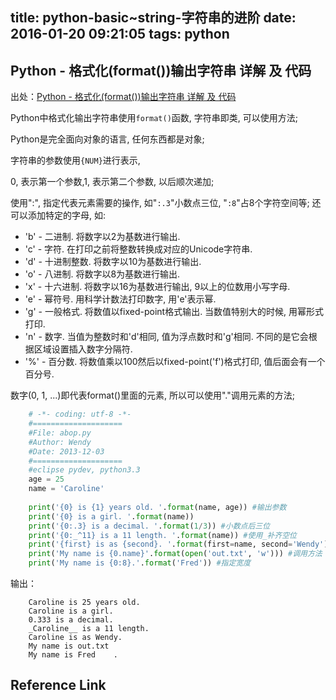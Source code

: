 title: python-basic~string-字符串的进阶
date: 2016-01-20 09:21:05
tags: python
----

## Python - 格式化(format())输出字符串 详解 及 代码

出处：[Python - 格式化(format())输出字符串 详解 及 代码](http://blog.csdn.net/caroline_wendy/article/details/17111451)

Python中格式化输出字符串使用`format()`函数, 字符串即类, 可以使用方法;

Python是完全面向对象的语言, 任何东西都是对象;

字符串的参数使用`{NUM}`进行表示,

0, 表示第一个参数,1, 表示第二个参数, 以后顺次递加;

使用":", 指定代表元素需要的操作, 如"`:.3`"小数点三位, "`:8`"占8个字符空间等;
还可以添加特定的字母, 如:

*   'b' - 二进制. 将数字以2为基数进行输出.
*   'c' - 字符. 在打印之前将整数转换成对应的Unicode字符串.
*   'd' - 十进制整数. 将数字以10为基数进行输出.
*   'o' - 八进制. 将数字以8为基数进行输出. 
*   'x' - 十六进制. 将数字以16为基数进行输出, 9以上的位数用小写字母.
*   'e' - 幂符号. 用科学计数法打印数字, 用'e'表示幂. 
*   'g' - 一般格式. 将数值以fixed-point格式输出. 当数值特别大的时候, 用幂形式打印. 
*   'n' - 数字. 当值为整数时和'd'相同, 值为浮点数时和'g'相同. 不同的是它会根据区域设置插入数字分隔符. 
*   '%' - 百分数. 将数值乘以100然后以fixed-point('f')格式打印, 值后面会有一个百分号. 
 
数字(0, 1, ...)即代表format()里面的元素, 所以可以使用"."调用元素的方法;

``` python
    # -*- coding: utf-8 -*-  
    #====================  
    #File: abop.py  
    #Author: Wendy  
    #Date: 2013-12-03  
    #====================  
    #eclipse pydev, python3.3  
    age = 25  
    name = 'Caroline'  
      
    print('{0} is {1} years old. '.format(name, age)) #输出参数  
    print('{0} is a girl. '.format(name))  
    print('{0:.3} is a decimal. '.format(1/3)) #小数点后三位  
    print('{0:_^11} is a 11 length. '.format(name)) #使用_补齐空位  
    print('{first} is as {second}. '.format(first=name, second='Wendy')) #别名替换  
    print('My name is {0.name}'.format(open('out.txt', 'w'))) #调用方法  
    print('My name is {0:8}.'.format('Fred')) #指定宽度  
```
输出：
```
    Caroline is 25 years old.   
    Caroline is a girl.   
    0.333 is a decimal.   
    _Caroline__ is a 11 length.   
    Caroline is as Wendy.   
    My name is out.txt  
    My name is Fred    .  
```

## Reference Link
